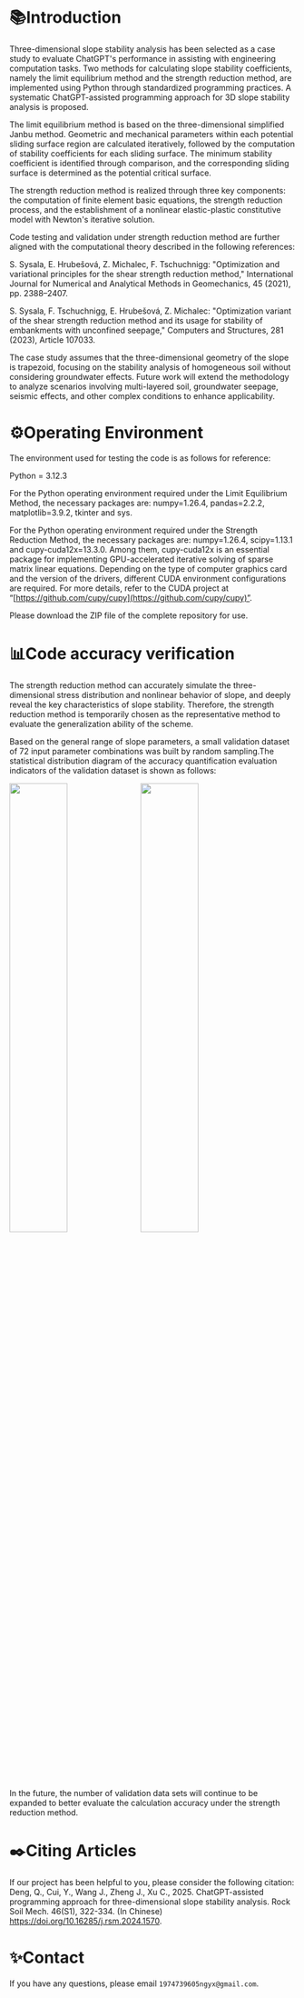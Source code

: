 # 📚Introduction

Three-dimensional slope stability analysis has been selected as a case study to evaluate ChatGPT's performance in assisting with engineering computation tasks. Two methods for calculating slope stability coefficients, namely the limit equilibrium method and the strength reduction method, are implemented using Python through standardized programming practices. A systematic ChatGPT-assisted programming approach for 3D slope stability analysis is proposed.

The limit equilibrium method is based on the three-dimensional simplified Janbu method. Geometric and mechanical parameters within each potential sliding surface region are calculated iteratively, followed by the computation of stability coefficients for each sliding surface. The minimum stability coefficient is identified through comparison, and the corresponding sliding surface is determined as the potential critical surface.

The strength reduction method is realized through three key components: the computation of finite element basic equations, the strength reduction process, and the establishment of a nonlinear elastic-plastic constitutive model with Newton's iterative solution. 

Code testing and validation under strength reduction method are further aligned with the computational theory described in the following references:

S. Sysala, E. Hrubešová, Z. Michalec, F. Tschuchnigg: "Optimization and variational principles for the shear strength reduction method," International Journal for Numerical and Analytical Methods in Geomechanics, 45 (2021), pp. 2388–2407.

S. Sysala, F. Tschuchnigg, E. Hrubešová, Z. Michalec: "Optimization variant of the shear strength reduction method and its usage for stability of embankments with unconfined seepage," Computers and Structures, 281 (2023), Article 107033.

The case study assumes that the three-dimensional geometry of the slope is trapezoid, focusing on the stability analysis of homogeneous soil without considering groundwater effects. Future work will extend the methodology to analyze scenarios involving multi-layered soil, groundwater seepage, seismic effects, and other complex conditions to enhance applicability.

# ⚙️Operating Environment

The environment used for testing the code is as follows for reference:

Python = 3.12.3

For the Python operating environment required under the Limit Equilibrium Method, the necessary packages are: numpy=1.26.4, pandas=2.2.2, matplotlib=3.9.2, tkinter and sys.

For the Python operating environment required under the Strength Reduction Method, the necessary packages are: numpy=1.26.4, scipy=1.13.1 and cupy-cuda12x=13.3.0. Among them, cupy-cuda12x is an essential package for implementing GPU-accelerated iterative solving of sparse matrix linear equations. Depending on the type of computer graphics card and the version of the drivers, different CUDA environment configurations are required. For more details, refer to the CUDA project at “[https://github.com/cupy/cupy](https://github.com/cupy/cupy)”.

Please download the ZIP file of the complete repository for use.

# 📊Code accuracy verification

The strength reduction method can accurately simulate the three-dimensional stress distribution and nonlinear behavior of slope, and deeply reveal the key characteristics of slope stability. Therefore, the strength reduction method is temporarily chosen as the representative method to evaluate the generalization ability of the scheme.

Based on the general range of slope parameters, a small validation dataset of 72 input parameter combinations was built by random sampling.The statistical distribution diagram of the accuracy quantification evaluation indicators of the validation dataset is shown as follows:
<p float="left">
  <img src="https://github.com/user-attachments/assets/c31fec7d-6aa4-48ae-8dc2-56bb492e56cc" width="45%" />
  <img src="https://github.com/user-attachments/assets/bcd7a594-4016-4c33-8e84-6747e50585b5" width="45%" />
</p>

In the future, the number of validation data sets will continue to be expanded to better evaluate the calculation accuracy under the strength reduction method.

# ✒️Citing Articles

If our project has been helpful to you, please consider the following citation:
Deng, Q., Cui, Y., Wang J., Zheng J., Xu C., 2025. ChatGPT-assisted programming approach for three-dimensional slope stability analysis. Rock Soil Mech. 46(S1), 322-334. (In Chinese) https://doi.org/10.16285/j.rsm.2024.1570.

# ✨Contact

If you have any questions, please email `1974739605ngyx@gmail.com`.
